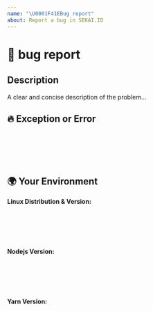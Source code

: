 ```yaml
---
name: "\U0001F41EBug report"
about: Report a bug in SEKAI.ID
---
```


# 🐞 bug report

## Description

<!-- ✍️--> A clear and concise description of the problem...

## 🔥 Exception or Error

<pre><code>

<!-- If the issue is accompanied by an exception or an error, please share it below: -->
<!-- ✍️-->

</code></pre>

## 🌍 Your Environment

**Linux Distribution & Version:**

<pre><code>

<!-- run $ `cat /etc/os-release` and paste output below -->
<!-- ✍️-->

</code></pre>

**Nodejs Version:**

<pre><code>

<!-- run $ `node -v` and paste output below -->
<!-- ✍️-->

</code></pre>

**Yarn Version:**

<pre><code>

<!-- run $ `yarn -v` and paste output below -->
<!-- ✍️-->

</code></pre>
